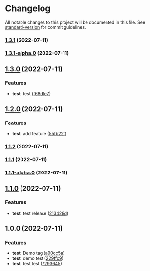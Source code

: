 # Changelog

All notable changes to this project will be documented in this file. See [standard-version](https://github.com/conventional-changelog/standard-version) for commit guidelines.

### [1.3.1](https://github.com/cuongngo08062001/Git_Lumi/compare/v1.3.1-alpha.0...v1.3.1) (2022-07-11)

### [1.3.1-alpha.0](https://github.com/cuongngo08062001/Git_Lumi/compare/v1.3.0...v1.3.1-alpha.0) (2022-07-11)

## [1.3.0](https://github.com/cuongngo08062001/Git_Lumi/compare/v1.2.0...v1.3.0) (2022-07-11)


### Features

* **test:** test ([f68dfe7](https://github.com/cuongngo08062001/Git_Lumi/commit/f68dfe73b89466ce61f9065c8d839cad445beac5))

## [1.2.0](https://github.com/cuongngo08062001/Git_Lumi/compare/v1.1.2...v1.2.0) (2022-07-11)


### Features

* **test:** add feature ([55fb22f](https://github.com/cuongngo08062001/Git_Lumi/commit/55fb22f26bb4cfa0ac060a95f05ae4f176207199))

### [1.1.2](https://github.com/cuongngo08062001/Git_Lumi/compare/v1.1.1-alpha.0...v1.1.2) (2022-07-11)

### [1.1.1](https://github.com/cuongngo08062001/Git_Lumi/compare/v1.1.1-alpha.0...v1.1.1) (2022-07-11)

### [1.1.1-alpha.0](https://github.com/cuongngo08062001/Git_Lumi/compare/v1.1.0...v1.1.1-alpha.0) (2022-07-11)

## [1.1.0](https://github.com/cuongngo08062001/Git_Lumi/compare/v1.0.0...v1.1.0) (2022-07-11)


### Features

* **test:** test release ([213428d](https://github.com/cuongngo08062001/Git_Lumi/commit/213428d001972e27d98bd2eba9dc2089662c2941))

## 1.0.0 (2022-07-11)


### Features

* **test:** Demo tag ([a90cc5a](https://github.com/cuongngo08062001/Git_Lumi/commit/a90cc5a2e819f438b4b06b2d8e0cdbbf5cacd60c))
* **test:** demo test ([229ffc9](https://github.com/cuongngo08062001/Git_Lumi/commit/229ffc99145f3e05f221c9e472e497a289be8c39))
* **test:** test test ([7293645](https://github.com/cuongngo08062001/Git_Lumi/commit/72936455dbae8ba094c5d5fa151258baffb70ed0))
